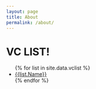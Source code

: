 ```yaml
---
layout: page
title: About
permalink: /about/
---
```


<h1>VC LIST!</h1>

<ul>
{% for list in site.data.vclist %}
  <li><a href="{{ list.Name | datapage_url: vclist }}">{{list.Name}}</a></li>
{% endfor %}
</ul>